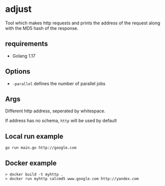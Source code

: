 # adjust
Tool which makes http requests and prints the address of the request along with the MD5 hash of the response.

## requirements
* Golang 1.17

## Options
* `-parallel` defines the number of parallel jobs

## Args
Different http address, seperated by whitespace.

If address has no schema, `http` will be used by default 

## Local run example
``
go run main.go http://google.com
``

## Docker example 
```
> docker build -t myhttp .
> docker run myhttp calcmd5 www.google.com http://yandex.com
```